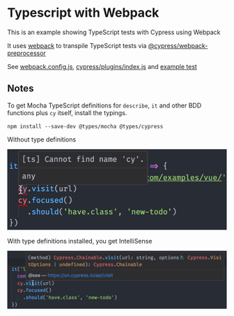 # Typescript with Webpack

This is an example showing TypeScript tests with Cypress using Webpack

It uses [webpack](https://github.com/webpack/webpack) to transpile TypeScript tests
via [@cypress/webpack-preprocessor](https://github.com/cypress-io/cypress-webpack-preprocessor)

See [webpack.config.js](webpack.config.js), [cypress/plugins/index.js](cypress/plugins/index.js)
and [example test](cypress/integration/spec.ts)

## Notes

To get Mocha TypeScript definitions for `describe`, `it` and other BDD functions plus `cy` itself, install the typings.

```
npm install --save-dev @types/mocha @types/cypress
```

Without type definitions

![Without type definitions](img/cy-without-type-definition.png)

With type definitions installed, you get IntelliSense

![Cypress type definitions](img/cy-type-definitions.png)
